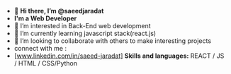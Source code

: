 - 👋 **Hi there, I’m @saeedjaradat**
- **I'm a Web Developer**
- 👀 I’m interested in Back-End web development
- 🌱 I’m currently learning  javascript stack(react.js)
- 💞️ I’m looking to collaborate with  others to make interesting projects
-  connect with me :
-  [www.linkedin.com/in/saeed-jaradat]
**Skills and languages:**
 REACT / JS / HTML / CSS/Python

